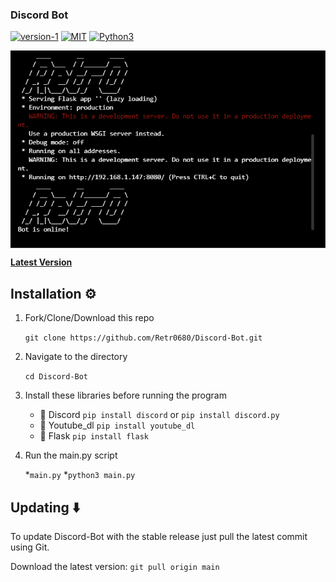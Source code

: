 ### Discord Bot

[![version-1](https://img.shields.io/badge/Version-2-green)](https://github.com/Retr0680/Discord-Bot/)
[![MIT](https://img.shields.io/badge/license-MIT-blue)](https://img.shields.io/badge/license-MIT-blue)
[![Python3](https://img.shields.io/badge/language-Python3-red)](https://img.shields.io/badge/language-Python3-red)

<p align="center">
<img align="center" src=".img/main.png" width="900">
</p>

[**Latest Version**](https://github.com/Retr0680/Discord-Bot/)

## Installation ⚙️

1. Fork/Clone/Download this repo

    `git clone https://github.com/Retr0680/Discord-Bot.git`

2. Navigate to the directory

    `cd Discord-Bot`

3. Install these libraries before running the program
    - 📌 Discord `pip install discord` or `pip install discord.py`
    - 📌 Youtube_dl `pip install youtube_dl`
    - 📌 Flask `pip install flask`

4. Run the main.py script

    *`main.py`
    *`python3 main.py`

## Updating ⬇️

To update Discord-Bot with the stable release just pull the latest commit using Git.

Download the latest version: `git pull origin main`